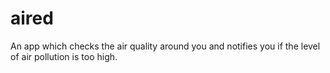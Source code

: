 # aired
An app which checks the air quality around you and notifies you if the level of air pollution is too high.
